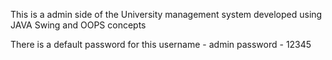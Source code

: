 This is a admin side of the University management system developed using JAVA Swing and OOPS concepts

There is a default password for this
username - admin
password - 12345
